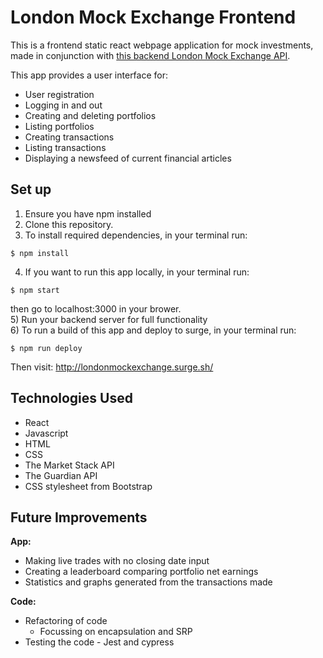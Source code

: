 # London Mock Exchange Frontend
This is a frontend static react webpage application for mock investments, made in conjunction with [this backend London Mock Exchange API](https://github.com/arabellaknowles/london-mock-exchange-backend).  

This app provides a user interface for:
- User registration  
- Logging in and out
- Creating and deleting portfolios
- Listing portfolios  
- Creating transactions  
- Listing transactions  
- Displaying a newsfeed of current financial articles  

## Set up
1) Ensure you have npm installed
2) Clone this repository.
3) To install required dependencies, in your terminal run:
```
$ npm install
```
4) If you want to run this app locally, in your terminal run:
```
$ npm start
```
then go to localhost:3000 in your brower.  
5) Run your backend server for full functionality   
6) To run a build of this app and deploy to surge, in your terminal run:
```
$ npm run deploy
```
Then visit: http://londonmockexchange.surge.sh/

## Technologies Used
- React
- Javascript
- HTML
- CSS
- The Market Stack API 
- The Guardian API
- CSS stylesheet from Bootstrap

## Future Improvements
**App:**  

- Making live trades with no closing date input
- Creating a leaderboard comparing portfolio net earnings
- Statistics and graphs generated from the transactions made 

**Code:**   
- Refactoring of code
  - Focussing on encapsulation and SRP
- Testing the code - Jest and cypress
